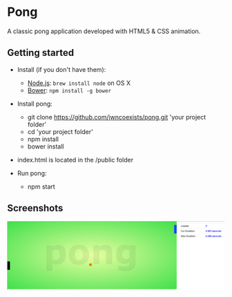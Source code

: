 # Pong

A classic pong application developed with HTML5 & CSS animation.

## Getting started
* Install (if you don't have them):
    * [Node.js](http://nodejs.org): `brew install node` on OS X
    * [Bower](http://bower.io): `npm install -g bower`

* Install pong:
  * git clone https://github.com/jwncoexists/pong.git 'your project folder'
  * cd 'your project folder'
  * npm install
  * bower install

* index.html is located in the /public folder

* Run pong:
  * npm start

## Screenshots

![pong](/doc/screenshot-pong-1.png)
